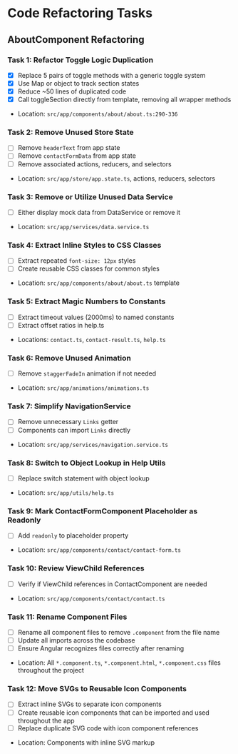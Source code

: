 # Code Refactoring Tasks

## AboutComponent Refactoring

### Task 1: Refactor Toggle Logic Duplication
- [x] Replace 5 pairs of toggle methods with a generic toggle system
- [x] Use Map or object to track section states
- [x] Reduce ~50 lines of duplicated code
- [x] Call toggleSection directly from template, removing all wrapper methods
- Location: `src/app/components/about/about.ts:290-336`

### Task 2: Remove Unused Store State
- [ ] Remove `headerText` from app state
- [ ] Remove `contactFormData` from app state
- [ ] Remove associated actions, reducers, and selectors
- Location: `src/app/store/app.state.ts`, actions, reducers, selectors

### Task 3: Remove or Utilize Unused Data Service
- [ ] Either display mock data from DataService or remove it
- Location: `src/app/services/data.service.ts`

### Task 4: Extract Inline Styles to CSS Classes
- [ ] Extract repeated `font-size: 12px` styles
- [ ] Create reusable CSS classes for common styles
- Location: `src/app/components/about/about.ts` template

### Task 5: Extract Magic Numbers to Constants
- [ ] Extract timeout values (2000ms) to named constants
- [ ] Extract offset ratios in help.ts
- Locations: `contact.ts`, `contact-result.ts`, `help.ts`

### Task 6: Remove Unused Animation
- [ ] Remove `staggerFadeIn` animation if not needed
- Location: `src/app/animations/animations.ts`

### Task 7: Simplify NavigationService
- [ ] Remove unnecessary `Links` getter
- [ ] Components can import `Links` directly
- Location: `src/app/services/navigation.service.ts`

### Task 8: Switch to Object Lookup in Help Utils
- [ ] Replace switch statement with object lookup
- Location: `src/app/utils/help.ts`

### Task 9: Mark ContactFormComponent Placeholder as Readonly
- [ ] Add `readonly` to placeholder property
- Location: `src/app/components/contact/contact-form.ts`

### Task 10: Review ViewChild References
- [ ] Verify if ViewChild references in ContactComponent are needed
- Location: `src/app/components/contact/contact.ts`

### Task 11: Rename Component Files
- [ ] Rename all component files to remove `.component` from the file name
- [ ] Update all imports across the codebase
- [ ] Ensure Angular recognizes files correctly after renaming
- Location: All `*.component.ts`, `*.component.html`, `*.component.css` files throughout the project

### Task 12: Move SVGs to Reusable Icon Components
- [ ] Extract inline SVGs to separate icon components
- [ ] Create reusable icon components that can be imported and used throughout the app
- [ ] Replace duplicate SVG code with icon component references
- Location: Components with inline SVG markup

